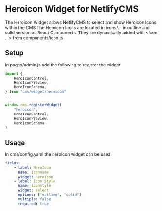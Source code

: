 # Heroicon Widget for NetlifyCMS

The Heroicon Widget allows NetlifyCMS to select and show Heroicon Icons within the CMS
The Heroicon Icons are located in icons/... in outline and solid version as React Components.
They are dynamically added with <Icon ...> from components/icon.js

## Setup

In pages/admin.js add the following to register the widget

```js
import {
    HeroIconControl,
    HeroIconPreview,
    HeroIconSchema,
} from "cms/widget/heroicon"
...

window.cms.registerWidget(
    "heroicon",
    HeroIconControl,
    HeroIconPreview,
    HeroIconSchema
)
```

## Usage

In cms/config.yaml the heroicon widget can be used

```yaml
fields:
    - label: HeroIcon
      name: iconname
      widget: heroicon
    - label: Icon Style
      name: iconstyle
      widget: select
      options: ["outline", "solid"]
      multiple: false
      required: true
```
